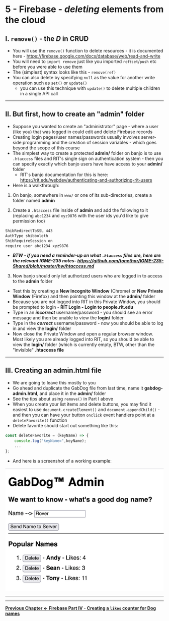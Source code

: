 # 5 - Firebase - *deleting* elements from the cloud

## I. `remove()` - the *D* in CRUD
- You will use the `remove()` function to delete resources - it is documented here - https://firebase.google.com/docs/database/web/read-and-write
- You will need to `import remove` just like you imported `ref`/`set`/`push` etc before you were able to use them
- The (simplest) syntax looks like this - `remove(ref)`
- You can also delete by specifying `null` as the value for another write operation such as `set()` or `update()`
  - you can use this technique with `update()` to delete multiple children in a single API call

<hr>

## II. But first, how to create an "admin" folder

- Suppose you wanted to create an "administrator" page - where a user (like you) that was logged in could edit and delete Firebase records
- Creating login pages/user names/passwords usually involves server-side programming and the creation of session variables - which goes beyond the scope of this course
- The simplest way to create a protected **admin/** folder on banjo is to use `.htaccess` files and RIT's single sign on authentication system - then you can specify exactly which banjo users have have access to your **admin/** folder
  - RIT's banjo documentation for this is here: https://rit.edu/webdev/authenticating-and-authorizing-rit-users
- Here is a walkthrough:

1) On banjo, somewhere in `www/` or one of its sub-directories, create a folder named **admin**

2) Create a `.htaccess` file inside of **admin** and add the following to it (replacing `abc1234` and `xyz9876` with the user ids you'd like to give permission too)

```
ShibRedirectToSSL 443
AuthType shibboleth
ShibRequireSession on
require user abc1234 xyz9876
```

- ***BTW - if you need a reminder-up on what `.htaccess` files are, here are the relevant IGME-235 notes- https://github.com/tonethar/IGME-235-Shared/blob/master/hw/htaccess.md***


3) Now banjo should only let authorized users who are logged in to access to the **admin** folder

  - Test this by creating a **New Incognito Window** (Chrome) or **New Private Window** (Firefox) and then pointing this window at the **admin/** folder
  - Because you are not logged into RIT in this Private Window,  you should be prompted to login - **RIT Login -  Login to people.rit.edu**
  - Type in an ***incorrect*** username/password - you should see an error message and then be unable to view the **login/** folder
  - Type in the ***correct*** username/password - now you should be able to log in and view the **login/** folder
  - Now close the Private Window and open a regular browser window. Most likely you are already logged into RIT, so you should be able to view the **login/** folder (which is currently empty, BTW, other than the "invisible" **.htaccess file**

<hr>

## III. Creating an admin.html file

- We are going to leave this mostly to you
- Go ahead and duplicate the GabDog file from last time, name it **gabdog-admin.html**, and place it in the **admin/** folder
- See the tips about using `remove()` in Part I above
- When you create your list items and delete buttons, you may find it easiest to use `document.createElement()` and `document.appendChild()` - and then you can have your button `onclick` event handlers point at a `deleteFavorite()` function
- Delete favorite should start out something like this:

```js
const deleteFavorite = (keyName) => {
	console.log("keyName=",keyName);
	...
};
```

- And here is a screenshot of a working example:

![screenshot](_images/_firebase/gabdog-admin.png)

<hr><hr>

**[Previous Chapter <- Firebase Part IV - Creating a `likes` counter for Dog names](firebase-4.md)**
